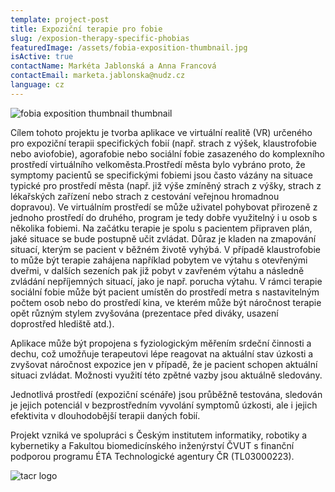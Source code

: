 ```yaml
---
template: project-post
title: Expoziční terapie pro fobie
slug: /exposion-therapy-specific-phobias
featuredImage: /assets/fobia-exposition-thumbnail.jpg
isActive: true
contactName: Markéta Jablonská a Anna Francová
contactEmail: marketa.jablonska@nudz.cz
language: cz
---
```


![fobia exposition thumbnail thumbnail](/fobia-exposition-thumbnail.jpg)

Cílem tohoto projektu je tvorba aplikace ve virtuální realitě (VR) určeného pro expoziční terapii specifických fobií (např. strach z výšek, klaustrofobie nebo aviofobie), agorafobie nebo sociální fobie zasazeného do komplexního prostředí virtuálního velkoměsta.Prostředí města bylo vybráno proto, že symptomy pacientů se specifickými fobiemi jsou často vázány na situace typické pro prostředí města (např. již výše zmíněný strach z výšky, strach z lékařských zařízení nebo strach z cestování veřejnou hromadnou dopravou). Ve virtuálním prostředí se může uživatel pohybovat přirozeně z jednoho prostředí do druhého, program je tedy dobře využitelný i u osob s několika fobiemi. Na začátku terapie je spolu s pacientem připraven plán, jaké situace se bude postupně učit zvládat. Důraz je kladen na zmapování situací, kterým se pacient v běžném životě vyhýbá. V případě klaustrofobie to může být terapie zahájena například pobytem ve výtahu s otevřenými dveřmi, v dalších sezeních pak již pobyt v zavřeném výtahu a následně zvládání nepříjemných situací, jako je např. porucha výtahu. V rámci terapie sociální fobie může být pacient umístěn do prostředí metra s nastavitelným počtem osob nebo do prostředí kina, ve kterém může být náročnost terapie opět různým stylem zvyšována (prezentace před diváky, usazení doprostřed hlediště atd.).

Aplikace může být propojena s fyziologickým měřením srdeční činnosti a dechu, což umožňuje terapeutovi lépe reagovat na aktuální stav úzkosti a zvyšovat náročnost expozice jen v případě, že je pacient schopen aktuální situaci zvládat. Možnosti využití této zpětné vazby jsou aktuálně sledovány.

Jednotlivá prostředí (expoziční scénáře) jsou průběžně testována, sledován je jejich potenciál v bezprostředním vyvolání symptomů úzkosti, ale i jejich efektivita v dlouhodobější terapii daných fobií.

Projekt vzniká ve spolupráci s Českým institutem informatiky, robotiky a kybernetiky a Fakultou biomedicínského inženýrství ČVUT s finanční podporou programu ÉTA Technologické agentury ČR (TL03000223).

![tacr logo](/logo-tacr.png)
